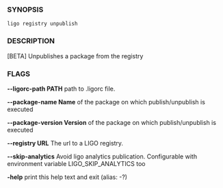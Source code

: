 
### SYNOPSIS
```
ligo registry unpublish
```

### DESCRIPTION
[BETA] Unpublishes a package from the registry

### FLAGS
**--ligorc-path PATH**
path to .ligorc file.

**--package-name Name**
of the package on which publish/unpublish is executed

**--package-version Version**
of the package on which publish/unpublish is executed

**--registry URL**
The url to a LIGO registry.

**--skip-analytics**
Avoid ligo analytics publication. Configurable with environment variable LIGO_SKIP_ANALYTICS too

**-help**
print this help text and exit (alias: -?)


